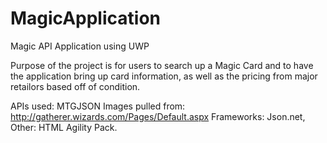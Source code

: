# MagicApplication
Magic API Application using UWP

Purpose of the project is for users to search up a Magic Card and to have the application bring up card information, as well
as the pricing from major retailors based off of condition.

APIs used: MTGJSON
Images pulled from: http://gatherer.wizards.com/Pages/Default.aspx
Frameworks: Json.net, 
Other: HTML Agility Pack.
